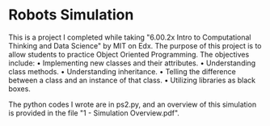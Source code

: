 # Robots Simulation

This is a project I completed while taking "6.00.2x Intro to Computational Thinking and Data Science" by MIT on Edx. The purpose of this project is to allow students to practice Object Oriented Programming. The objectives include: 
• Implementing new classes and their attributes.
• Understanding class methods.
• Understanding inheritance.
• Telling the difference between a class and an instance of that class.
• Utilizing libraries as black boxes.

The python codes I wrote are in ps2.py, and an overview of this simulation is provided in the file "1 - Simulation Overview.pdf".